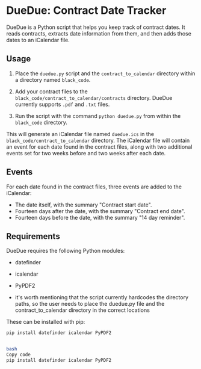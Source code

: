 # DueDue: Contract Date Tracker

DueDue is a Python script that helps you keep track of contract dates. It reads contracts, extracts date information from them, and then adds those dates to an iCalendar file.

## Usage

1. Place the `duedue.py` script and the `contract_to_calendar` directory within a directory named `black_code`.

2. Add your contract files to the `black_code/contract_to_calendar/contracts` directory. DueDue currently supports `.pdf` and `.txt` files.

3. Run the script with the command `python duedue.py` from within the `black_code` directory.

This will generate an iCalendar file named `duedue.ics` in the `black_code/contract_to_calendar` directory. The iCalendar file will contain an event for each date found in the contract files, along with two additional events set for two weeks before and two weeks after each date.

## Events

For each date found in the contract files, three events are added to the iCalendar:

- The date itself, with the summary "Contract start date".
- Fourteen days after the date, with the summary "Contract end date".
- Fourteen days before the date, with the summary "14 day reminder".

## Requirements

DueDue requires the following Python modules:

- datefinder
- icalendar
- PyPDF2

- it's worth mentioning that the script currently hardcodes the directory paths, so the user needs to place the duedue.py file and the contract_to_calendar directory in the correct locations

These can be installed with pip:

```bash
pip install datefinder icalendar PyPDF2


bash
Copy code
pip install datefinder icalendar PyPDF2

